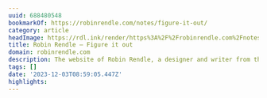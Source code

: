 ```yaml
---
uuid: 688480548
bookmarkOf: https://robinrendle.com/notes/figure-it-out/
category: article
headImage: https://rdl.ink/render/https%3A%2F%2Frobinrendle.com%2Fnotes%2Ffigure-it-out%2F
title: Robin Rendle — Figure it out
domain: robinrendle.com
description: The website of Robin Rendle, a designer and writer from the UK.
tags: []
date: '2023-12-03T08:59:05.447Z'
highlights:
---
```





